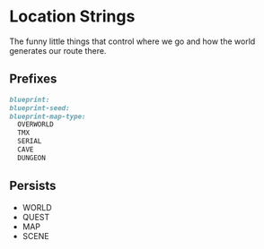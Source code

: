 # Location Strings

The funny little things that control where we go and how the world generates our route there.

## Prefixes

```md
blueprint:
blueprint-seed:
blueprint-map-type:
  OVERWORLD
  TMX
  SERIAL
  CAVE
  DUNGEON
```

## Persists

* WORLD
* QUEST
* MAP
* SCENE
